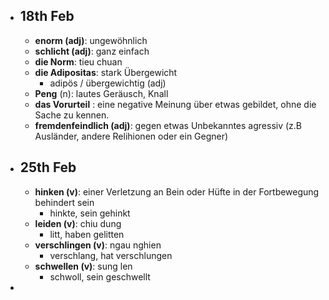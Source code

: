 - ## 18th Feb
	- **enorm (adj)**: ungewöhnlich
	- **schlicht (adj)**: ganz einfach
	- **die Norm**: tieu chuan
	- **die Adipositas**: stark Übergewicht
		- adipös / übergewichtig (adj)
	- **Peng** (n): lautes Geräusch, Knall
	- **das Vorurteil** : eine negative Meinung über etwas gebildet, ohne die Sache zu kennen.
	- **fremdenfeindlich (adj)**: gegen etwas Unbekanntes agressiv (z.B Ausländer, andere Relihionen oder ein Gegner)
- ## 25th Feb
	- **hinken (v)**: einer Verletzung an Bein oder Hüfte in der Fortbewegung behindert sein
		- hinkte, sein gehinkt
	- **leiden (v)**: chiu dung
		- litt, haben gelitten
	- **verschlingen (v)**: ngau nghien
		- verschlang, hat verschlungen
	- **schwellen (v)**: sung len
		- schwoll, sein geschwellt
-